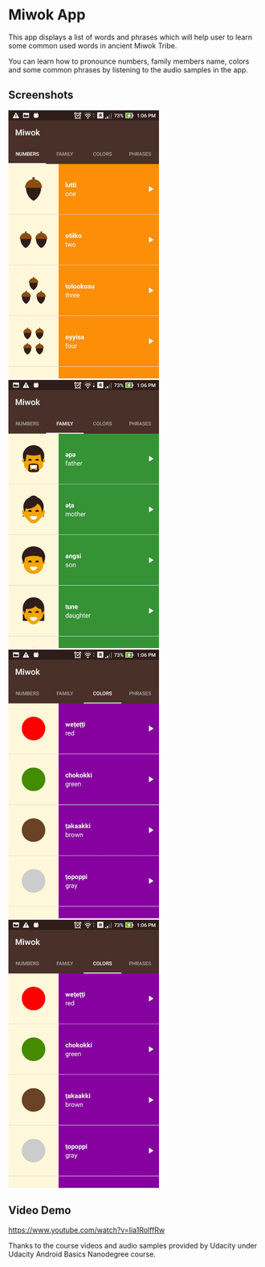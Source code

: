 Miwok App
===================================

This app displays a list of words and phrases which will help user to learn some common used words in ancient Miwok Tribe.

You can learn how to pronounce numbers, family members name, colors and some common phrases by listening to the audio samples in the app.

Screenshots
------------
<img src="screenshots/1.jpg" width="300"> <img src="screenshots/2.jpg" width="300"> 
<img src="screenshots/3.jpg" width="300"> <img src="screenshots/3.jpg" width="300">

Video Demo
---------------
https://www.youtube.com/watch?v=Iia1RolffRw


Thanks to the course videos and audio samples provided by Udacity under Udacity Android Basics Nanodegree course.

